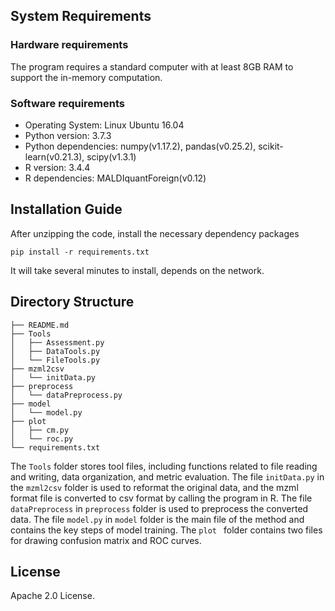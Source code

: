 ## System Requirements

### Hardware requirements

The program requires a standard computer with at least 8GB RAM to support the in-memory computation.

### Software requirements

- Operating System: Linux Ubuntu 16.04
- Python version: 3.7.3
- Python dependencies: numpy(v1.17.2), pandas(v0.25.2), scikit-learn(v0.21.3), scipy(v1.3.1)
- R version: 3.4.4
- R dependencies: MALDIquantForeign(v0.12)

## Installation Guide

After unzipping the code, install the necessary dependency packages

```
pip install -r requirements.txt
```

It will take several minutes to install, depends on the network.

## Directory Structure

```
├── README.md
├── Tools
│   ├── Assessment.py
│   ├── DataTools.py
│   └── FileTools.py
├── mzml2csv
│   └── initData.py
├── preprocess
│   └── dataPreprocess.py
├── model
│   └── model.py
├── plot
│   ├── cm.py
│   └── roc.py
└── requirements.txt
```

The `Tools` folder stores tool files, including functions related to file reading and writing, data organization, and metric evaluation. The file `initData.py` in the `mzml2csv` folder is used to reformat the original data, and the mzml format file is converted to csv format by calling the program in R. The file `dataPreprocess` in `preprocess` folder is used to preprocess the converted data. The file `model.py` in `model` folder is the main file of the method and contains the key steps of model training. The `plot ` folder contains two files for drawing confusion matrix and ROC curves. 

## License

Apache 2.0 License.